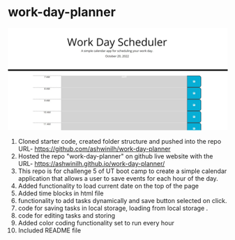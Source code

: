 # work-day-planner
![screen-shot-challenge4](./assets/images/Screenshotplanner-image-1.jpg)
1. Cloned starter code, created folder structure and pushed into the repo URL-  https://github.com/ashwinilh/work-day-planner
2. Hosted the repo "work-day-planner" on github live website with the URL-  https://ashwinilh.github.io/work-day-planner/
3. This repo is for challenge 5 of UT boot camp to create  a simple calendar application that allows a user to save events for each hour of the day.
4. Added functionality to load current date on the top of the page
5. Added time blocks in html file
6. functionality to add tasks dynamically and save button selected on click.
7. code for saving tasks in local storage, loading from local storage .
8. code for editing tasks and storing
9. Added color coding functionality set to run every hour
10. Included README file

